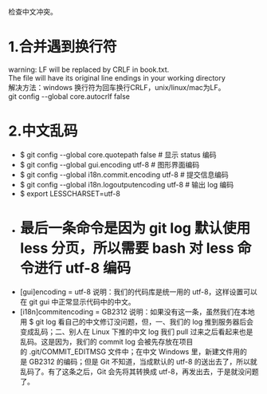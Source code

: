 检查中文冲突。
# 1.合并遇到换行符
warning: LF will be replaced by CRLF in book.txt.  
The file will have its original line endings in your working directory  
解决方法：windows 换行符为回车换行CRLF，unix/linux/mac为LF。  
git config --global core.autocrlf false
# 2.中文乱码
* $ git config --global core.quotepath false          # 显示 status 编码
* $ git config --global gui.encoding utf-8            # 图形界面编码
* $ git config --global i18n.commit.encoding utf-8    # 提交信息编码
* $ git config --global i18n.logoutputencoding utf-8  # 输出 log 编码
* $ export LESSCHARSET=utf-8
* # 最后一条命令是因为 git log 默认使用 less 分页，所以需要 bash 对 less 命令进行 utf-8 编码
* [gui]encoding = utf-8
说明：我们的代码库是统一用的 utf-8，这样设置可以在 git gui 中正常显示代码中的中文。
* [i18n]commitencoding = GB2312
说明：如果没有这一条，虽然我们在本地用 $ git log 看自己的中文修订没问题，但，一、我们的 log 推到服务器后会变成乱码；二、别人在 Linux 下推的中文 log 我们 pull 过来之后看起来也是乱码。这是因为，我们的 commit log 会被先存放在项目的 .git/COMMIT_EDITMSG 文件中；在中文 Windows 里，新建文件用的是 GB2312 的编码；但是 Git 不知道，当成默认的 utf-8 的送出去了，所以就乱码了。有了这条之后，Git 会先将其转换成 utf-8，再发出去，于是就没问题了。
